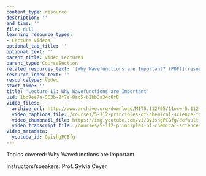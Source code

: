 ```yaml
---
content_type: resource
description: ''
end_time: ''
file: null
learning_resource_types:
- Lecture Videos
optional_tab_title: ''
optional_text: ''
parent_title: Video Lectures
parent_type: CourseSection
related_resources_text: '[Why Wavefunctions are Important? (PDF)](resources/lecture11)'
resource_index_text: ''
resourcetype: Video
start_time: ''
title: 'Lecture 11: Why Wavefunctions are Important'
uid: 1bd9ee7a-563b-2f7e-8ac5-b1bb3a34c8f8
video_files:
  archive_url: http://www.archive.org/download/MIT5.112F05/11ocw-5.112-03oct2005-220k.mp4
  video_captions_file: /courses/5-112-principles-of-chemical-science-fall-2005/88f4469516325553bef970903983f90d_QyishgPCBfg.vtt
  video_thumbnail_file: https://img.youtube.com/vi/QyishgPCBfg/default.jpg
  video_transcript_file: /courses/5-112-principles-of-chemical-science-fall-2005/0453e334c0ab4383318aeb411fb5b7ea_QyishgPCBfg.pdf
video_metadata:
  youtube_id: QyishgPCBfg
---
```


Topics covered: Why Wavefunctions are Important

Instructors/speakers: Prof. Sylvia Ceyer